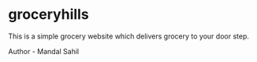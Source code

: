# groceryhills

This is a simple grocery website which delivers grocery to your door step.

Author - Mandal Sahil
